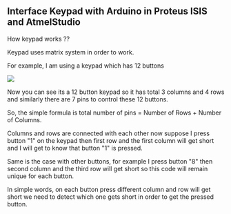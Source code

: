 ## Interface Keypad with Arduino in Proteus ISIS and AtmelStudio

How keypad works ??

Keypad uses matrix system in order to work.

For example, I am using a keypad which has 12 buttons

<img src="https://images.theengineeringprojects.com/image/webp/2015/12/keypad2.png.webp?ssl=1"/>

Now you can see its a 12 button keypad so it has total 3 columns and 4 rows and similarly there are 7 pins to control these 12 buttons.

So, the simple formula is total number of pins = Number of Rows + Number of Columns.

Columns and rows are connected with each other now suppose I press button "1" on the keypad then first row and the first column will get short and I will get to know that button "1" is pressed.

Same is the case with other buttons, for example I press button "8" then second column and the third row will get short so this code will remain unique for each button.

In simple words, on each button press different column and row will get short we need to detect which one gets short in order to get the pressed button.
